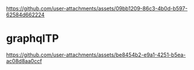 
https://github.com/user-attachments/assets/09bb1209-86c3-4b0d-b597-62584d662224
# graphqlTP

https://github.com/user-attachments/assets/be8454b2-e9a1-4251-b5ea-ac08d8aa0ccf

